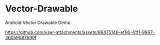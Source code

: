 # Vector-Drawable
Android Vector Drawable Demo

https://github.com/user-attachments/assets/86475146-ef66-41f1-9967-3b059087b99f


